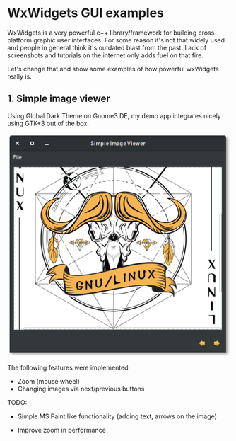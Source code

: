 # WxWidgets GUI examples

WxWidgets is a very powerful c++ library/framework for building cross
platform graphic user interfaces. For some reason it's not that widely used
and people in general think it's outdated blast from the past. Lack of
screenshots and tutorials on the internet only adds fuel on that fire.

Let's change that and show some examples of how powerful wxWidgets really is.


## 1. Simple image viewer

Using Global Dark Theme on Gnome3 DE, my demo app integrates nicely using
GTK+3 out of the box.

![Simple image viewer](./screenshots/1.imageViewer.png)

The following features were implemented:
* Zoom (mouse wheel)
* Changing images via next/previous buttons

TODO:

* Simple MS Paint like functionality (adding text, arrows on the image)

* Improve zoom in performance